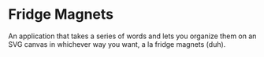 Fridge Magnets
===

An application that takes a series of words and lets you organize them on an SVG canvas in whichever way you want, a la fridge magnets (duh).


